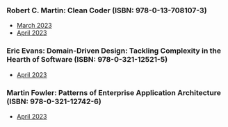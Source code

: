 ### Robert C. Martin: Clean Coder (ISBN: 978-0-13-708107-3)
- [March 2023](../monthly/2023/MAR/README.MD#clean-coder-isbn-978-0-13-708107-3)
- [April 2023](../monthly/2023/APR/README.MD#clean-coder-isbn-978-0-13-708107-3)

### Eric Evans: Domain-Driven Design: Tackling Complexity in the Hearth of Software (ISBN: 978-0-321-12521-5)
- [April 2023](../monthly/2023/APR/README.MD#domain-driven-design-tackling-complexity-in-the-hearth-of-software-isbn-978-0-321-12521-5)

### Martin Fowler: Patterns of Enterprise Application Architecture (ISBN:  978-0-321-12742-6)
- [April 2023](../monthly/2023/APR/README.MD#patterns-of-enterprise-application-architecture-isbn-978-0-321-12742-6)